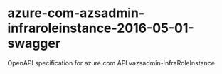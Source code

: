 # azure-com-azsadmin-infraroleinstance-2016-05-01-swagger
OpenAPI specification for azure.com API vazsadmin-InfraRoleInstance
